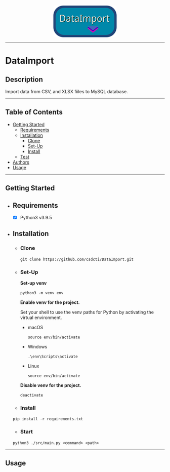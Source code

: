 <p align="center">
	<img src="docs/assets/logo.png" width="200" height="100">
</p>

---

# DataImport

## Description

Import data from CSV, and XLSX fiiles to MySQL database. 

---

## Table of Contents

- [Getting Started](#getting-started)
  - [Requirements](#requirements)
  - [Installation](#installation)
    - [Clone](#clone)
    - [Set-Up](#set-up)
    - [Install](#install)
  - [Test](#test)
- [Authors](#authors)
- [Usage](#usage)

---

## Getting Started

- ## Requirements

  - [x] Python3 v3.9.5

- ## Installation

  - ### Clone

    ```shell
    git clone https://github.com/csdcti/DataImport.git
    ```

  - ### Set-Up

    __Set-up venv__
    ```shell
    python3 -m venv env
    ```

    __Enable venv for the project.__

    Set your shell to use the venv paths for Python by activating the virtual environment.

    - macOS
      ```shell
      source env/bin/activate
      ```

    - Windows
      ```shell
      .\env\Scripts\activate
      ```

    - Linux
      ```shell
      source env/bin/activate
      ```

    __Disable venv for the project.__
    ```
    deactivate
    ```

  - ### Install
  ```python3
  pip install -r requirements.txt
  ```

  - ### Start
  ```python3
  python3 ./src/main.py <command> <path>
  ```
  
---

## Usage

